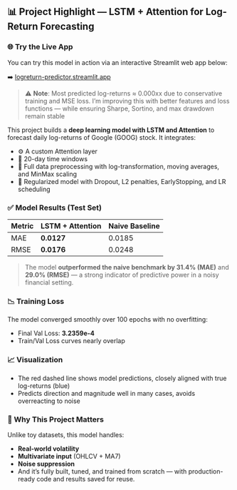 ## 📊 Project Highlight — LSTM + Attention for Log-Return Forecasting

### 🌐 Try the Live App
You can try this model in action via an interactive Streamlit web app below:

➡️ [logreturn-predictor.streamlit.app](https://logreturn-predictor.streamlit.app)

> ⚠️ **Note**: Most predicted log-returns ≈ 0.000xx due to conservative training and MSE loss. I’m improving this with better features and loss functions — while ensuring Sharpe, Sortino, and max drawdown remain stable


This project builds a **deep learning model with LSTM and Attention** to forecast daily log-returns of Google (GOOG) stock. It integrates:
- ⚙️ A custom Attention layer
- 🔁 20-day time windows
- 🧹 Full data preprocessing with log-transformation, moving averages, and MinMax scaling
- 🧠 Regularized model with Dropout, L2 penalties, EarlyStopping, and LR scheduling

### ✅ Model Results (Test Set)
| Metric         | LSTM + Attention | Naive Baseline |
|----------------|------------------|----------------|
| MAE            | **0.0127**       | 0.0185         |
| RMSE           | **0.0176**       | 0.0248         |

> The model **outperformed the naive benchmark by 31.4% (MAE)** and **29.0% (RMSE)** — a strong indicator of predictive power in a noisy financial setting.

### 📉 Training Loss
The model converged smoothly over 100 epochs with no overfitting:
- Final Val Loss: **3.2359e-4**
- Train/Val Loss curves nearly overlap

### 📈 Visualization
- The red dashed line shows model predictions, closely aligned with true log-returns (blue)
- Predicts direction and magnitude well in many cases, avoids overreacting to noise

### 🧠 Why This Project Matters
Unlike toy datasets, this model handles:
- **Real-world volatility**
- **Multivariate input** (OHLCV + MA7)
- **Noise suppression**
- And it’s fully built, tuned, and trained from scratch — with production-ready code and results saved for reuse.
